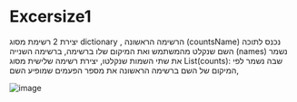 # Excersize1
יצירת 2 רשימת מסוג dictionary , 
הרשימה הראשונה (countsName) נכנס לתוכה השם שנקלט מהמשתמש ואת המיקום שלו ברשימה,
ברשימה השנייה (names) נשמר את שתי השמות שנקלטו,
יצירת רשימה שלישית מסוג List(counts): שבה נשמר לפי המיקום של השם ברשימה הראשונה את מספר הפעמים שמופיע השם,

![image](https://user-images.githubusercontent.com/89073905/150658806-b7261194-a7b0-4e67-9ea2-a27e8aee4b38.png)

